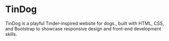 # TinDog
TinDog is a playful Tinder-inspired website for dogs., built with HTML, CSS, and Bootstrap to showcase responsive design and front-end development skills.
